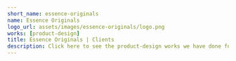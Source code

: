 ```yaml
---
short_name: essence-originals
name: Essence Originals
logo_url: assets/images/essence-originals/logo.png
works: [product-design]
title: Essence Originals | Clients
description: Click here to see the product-design works we have done for our client Essence Originals!
---
```

